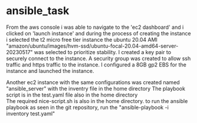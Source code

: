 # ansible_task
From the aws console i was able to navigate to the 'ec2 dashboard' and i  clicked on 'launch instance' 
and during the process of creating the instance i selected  the t2 micro free tier instance
the ubuntu 20.04 AMI "amazon/ubuntu/images/hvm-ssd/ubuntu-focal-20.04-amd64-server-20230517" was selected to prioritize stability.
I created a key pair to securely connect to the instance.
A security group was created to allow ssh traffic and https traffic to the instance.
I configured a 8GB gp2 EBS for the instance and launched the instance.

Another ec2 instance with the same configurations was created named "ansible_server" with the inventry file in the home directory
The playbook script is in the test.yaml file also in the home directory   
The required nice-script.sh is also in the home directory.
to run the ansible playbook as seen in the git repository, run the "ansible-playbook -i inventory test.yaml"

